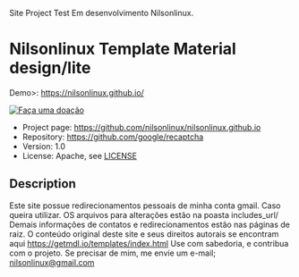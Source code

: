 Site Project Test
Em desenvolvimento
Nilsonlinux.

# Nilsonlinux Template Material design/lite 
Demo>: https://nilsonlinux.github.io/


[![Faça uma doação](#)](https://pag.ae/bmBkdtr)

* Project page: https://github.com/nilsonlinux/nilsonlinux.github.io
* Repository: https://github.com/google/recaptcha
* Version: 1.0
* License: Apache, see [LICENSE](LICENSE)

## Description

Este site possue redirecionamentos pessoais de minha conta gmail. 
Caso queira utilizar. OS arquivos para alterações estão na poasta includes_url/
Demais informações de contatos e redirecionamentos estão nas páginas de raiz. 
O conteúdo original deste site e seus direitos autorais se encontram aqui https://getmdl.io/templates/index.html
Use com sabedoria, e contribua com o projeto. 
Se precisar de mim, me envie um e-mail;
nilsonlinux@gmail.com


